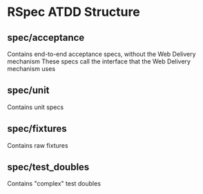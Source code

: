 # RSpec ATDD Structure

## spec/acceptance

Contains end-to-end acceptance specs, without the Web Delivery mechanism
These specs call the interface that the Web Delivery mechanism uses

## spec/unit

Contains unit specs

## spec/fixtures

Contains raw fixtures

## spec/test_doubles

Contains "complex" test doubles